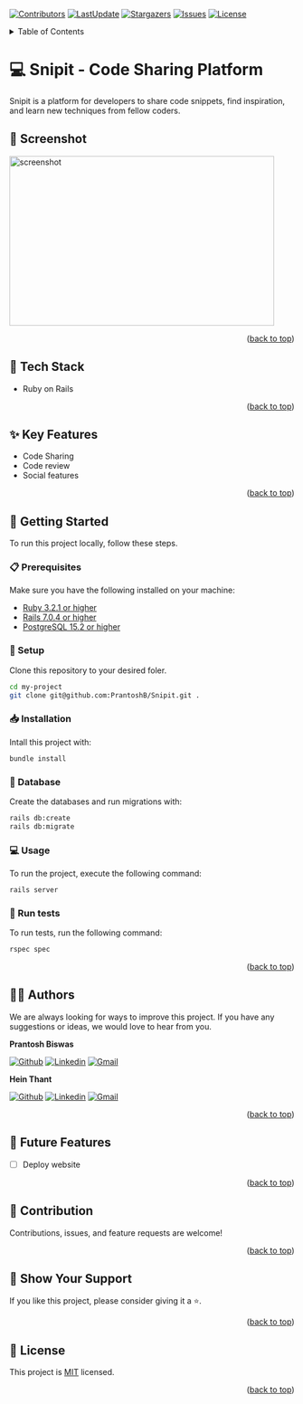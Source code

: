 <a name="readme-top"></a>
[![Contributors](https://img.shields.io/github/contributors/PrantoshB/Snipit)](https://github.com/PrantoshB/Snipit/graphs/contributors)
[![LastUpdate](https://img.shields.io/github/last-commit/PrantoshB/Snipit)](https://github.com/PrantoshB/Snipit/commits/dev)
[![Stargazers](https://img.shields.io/github/stars/PrantoshB/Snipit)](https://github.com/PrantoshB/Snipit/stargazers)
[![Issues](https://img.shields.io/github/issues/PrantoshB/Snipit)](https://github.com/PrantoshB/Snipit/issues)
[![License](https://img.shields.io/github/license/PrantoshB/Snipit)](https://github.com/PrantoshB/Snipit/blob/main/LICENSE)

<details>
<summary>Table of Contents</summary>

- [💻 Snipit - Code Sharing Platform ](#-snipit---code-sharing-platform-)
  - [📸 Screenshot ](#-screenshot-)
  - [🧰 Tech Stack  ](#-tech-stack--)
  - [✨ Key Features  ](#-key-features--)
  - [📘 Getting Started  ](#-getting-started--)
    - [📋 Prerequisites](#-prerequisites)
    - [📂 Setup](#-setup)
    - [📥 Installation](#-installation)
    - [� Database](#-database)
    - [💻 Usage](#-usage)
    - [🧪 Run tests](#-run-tests)
  - [👨‍🚀 Authors  ](#-authors--)
  - [🎯 Future Features  ](#-future-features--)
  - [🤝 Contribution  ](#-contribution--)
  - [💖 Show Your Support  ](#-show-your-support--)
  - [📜 License ](#-license-)
</details>

# 💻 Snipit - Code Sharing Platform <a name="about-project"></a>

Snipit is a platform for developers to share code snippets, find inspiration, and learn new techniques from fellow coders.

## 📸 Screenshot <a name="screenshot"></a>

<img src="https://via.placeholder.com/468x300?text=App+Screenshot+Here" width=468 height=300 alt="screenshot" />


<p align="right">(<a href="#readme-top">back to top</a>)</p>

## 🧰 Tech Stack  <a name="tech-stack"></a>
- Ruby on Rails

<p align="right">(<a href="#readme-top">back to top</a>)</p>

## ✨ Key Features  <a name="key-features"></a>
- Code Sharing
- Code review
- Social features

<p align="right">(<a href="#readme-top">back to top</a>)</p>


## 📘 Getting Started  <a name="getting-started"></a>

To run this project locally, follow these steps.

### 📋 Prerequisites

Make sure you have the following installed on your machine:
- [Ruby 3.2.1 or higher](https://www.ruby-lang.org/en/)
- [Rails 7.0.4 or higher](https://rubyonrails.org/)
- [PostgreSQL 15.2 or higher](https://www.postgresql.org/)


### 📂 Setup

Clone this repository to your desired foler.

```sh
cd my-project
git clone git@github.com:PrantoshB/Snipit.git .
```

### 📥 Installation

Intall this project with:

```sh
bundle install
```

### 💾 Database

Create the databases and run migrations with:

```sh
rails db:create
rails db:migrate
```

### 💻 Usage

To run the project, execute the following command:

```sh
rails server
```

### 🧪 Run tests

To run tests, run the following command:

```sh
rspec spec
```

<p align="right">(<a href="#readme-top">back to top</a>)</p>

## 👨‍🚀 Authors  <a name="author"></a>

We are always looking for ways to improve this project. If you have any suggestions or ideas, we would love to hear from you.

**Prantosh Biswas**

[![Github](https://img.shields.io/badge/GitHub-673AB7?style=for-the-badge&logo=github&logoColor=white)](https://github.com/PrantoshB)
[![Linkedin](https://img.shields.io/badge/LinkedIn-0077B5?style=for-the-badge&logo=linkedin&logoColor=white)](https://linkedin.com/in/prantosh)
[![Gmail](https://img.shields.io/badge/Gmail-D14836?style=for-the-badge&logo=gmail&logoColor=white)](mailto:pbiswas1007@gmail.com)

**Hein Thant**

[![Github](https://img.shields.io/badge/GitHub-673AB7?style=for-the-badge&logo=github&logoColor=white)](https://github.com/IndieCoderMM)
[![Linkedin](https://img.shields.io/badge/LinkedIn-0077B5?style=for-the-badge&logo=linkedin&logoColor=white)](https://linkedin.com/in/hthantoo)
[![Gmail](https://img.shields.io/badge/Gmail-D14836?style=for-the-badge&logo=gmail&logoColor=white)](mailto:hthant00chk@gmail.com)


<p align="right">(<a href="#readme-top">back to top</a>)</p>

## 🎯 Future Features  <a name="future-features"></a>
- [ ] Deploy website

<p align="right">(<a href="#readme-top">back to top</a>)</p>

## 🤝 Contribution  <a name="contribution"></a>

Contributions, issues, and feature requests are welcome!

<p align="right">(<a href="#readme-top">back to top</a>)</p>

## 💖 Show Your Support  <a name="support"></a>

If you like this project, please consider giving it a ⭐.

<p align="right">(<a href="#readme-top">back to top</a>)</p>

## 📜 License <a name="license"></a>

This project is [MIT](./LICENSE) licensed.

<p align="right">(<a href="#readme-top">back to top</a>)</p>
